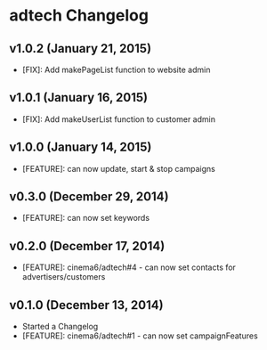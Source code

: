 # adtech Changelog

## v1.0.2 (January 21, 2015)
* [FIX]: Add makePageList function to website admin

## v1.0.1 (January 16, 2015)
* [FIX]: Add makeUserList function to customer admin

## v1.0.0 (January 14, 2015)
* [FEATURE]: can now update, start & stop campaigns

## v0.3.0 (December 29, 2014)
* [FEATURE]: can now set keywords

## v0.2.0 (December 17, 2014)
* [FEATURE]: cinema6/adtech#4 - can now set contacts for advertisers/customers

## v0.1.0 (December 13, 2014)
* Started a Changelog
* [FEATURE]: cinema6/adtech#1 - can now set campaignFeatures
